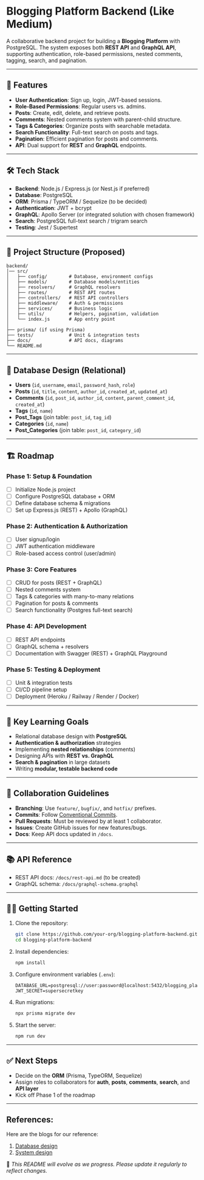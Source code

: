 # Blogging Platform Backend (Like Medium)

A collaborative backend project for building a **Blogging Platform** with PostgreSQL. The system exposes both **REST API** and **GraphQL API**, supporting authentication, role-based permissions, nested comments, tagging, search, and pagination.

---

## 🚀 Features

* **User Authentication**: Sign up, login, JWT-based sessions.
* **Role-Based Permissions**: Regular users vs. admins.
* **Posts**: Create, edit, delete, and retrieve posts.
* **Comments**: Nested comments system with parent-child structure.
* **Tags & Categories**: Organize posts with searchable metadata.
* **Search Functionality**: Full-text search on posts and tags.
* **Pagination**: Efficient pagination for posts and comments.
* **API**: Dual support for **REST** and **GraphQL** endpoints.

---

## 🛠 Tech Stack

* **Backend**: Node.js / Express.js (or Nest.js if preferred)
* **Database**: PostgreSQL
* **ORM**: Prisma / TypeORM / Sequelize (to be decided)
* **Authentication**: JWT + bcrypt
* **GraphQL**: Apollo Server (or integrated solution with chosen framework)
* **Search**: PostgreSQL full-text search / trigram search
* **Testing**: Jest / Supertest

---

## 📂 Project Structure (Proposed)

```
backend/
│── src/
│   ├── config/        # Database, environment configs
│   ├── models/        # Database models/entities
│   ├── resolvers/     # GraphQL resolvers
│   ├── routes/        # REST API routes
│   ├── controllers/   # REST API controllers
│   ├── middleware/    # Auth & permissions
│   ├── services/      # Business logic
│   ├── utils/         # Helpers, pagination, validation
│   └── index.js       # App entry point
│
├── prisma/ (if using Prisma)
├── tests/             # Unit & integration tests
├── docs/              # API docs, diagrams
└── README.md
```

---

## 📖 Database Design (Relational)

* **Users** (`id`, `username`, `email`, `password_hash`, `role`)
* **Posts** (`id`, `title`, `content`, `author_id`, `created_at`, `updated_at`)
* **Comments** (`id`, `post_id`, `author_id`, `content`, `parent_comment_id`, `created_at`)
* **Tags** (`id`, `name`)
* **Post\_Tags** (join table: `post_id`, `tag_id`)
* **Categories** (`id`, `name`)
* **Post\_Categories** (join table: `post_id`, `category_id`)

---

## 🏗 Roadmap

### Phase 1: Setup & Foundation

* [ ] Initialize Node.js project
* [ ] Configure PostgreSQL database + ORM
* [ ] Define database schema & migrations
* [ ] Set up Express.js (REST) + Apollo (GraphQL)

### Phase 2: Authentication & Authorization

* [ ] User signup/login
* [ ] JWT authentication middleware
* [ ] Role-based access control (user/admin)

### Phase 3: Core Features

* [ ] CRUD for posts (REST + GraphQL)
* [ ] Nested comments system
* [ ] Tags & categories with many-to-many relations
* [ ] Pagination for posts & comments
* [ ] Search functionality (Postgres full-text search)

### Phase 4: API Development

* [ ] REST API endpoints
* [ ] GraphQL schema + resolvers
* [ ] Documentation with Swagger (REST) + GraphQL Playground

### Phase 5: Testing & Deployment

* [ ] Unit & integration tests
* [ ] CI/CD pipeline setup
* [ ] Deployment (Heroku / Railway / Render / Docker)

---

## 🔑 Key Learning Goals

* Relational database design with **PostgreSQL**
* **Authentication & authorization** strategies
* Implementing **nested relationships** (comments)
* Designing APIs with **REST vs. GraphQL**
* **Search & pagination** in large datasets
* Writing **modular, testable backend code**

---

## 🤝 Collaboration Guidelines

* **Branching**: Use `feature/`, `bugfix/`, and `hotfix/` prefixes.
* **Commits**: Follow [Conventional Commits](https://www.conventionalcommits.org/).
* **Pull Requests**: Must be reviewed by at least 1 collaborator.
* **Issues**: Create GitHub issues for new features/bugs.
* **Docs**: Keep API docs updated in `/docs`.

---

## 📚 API Reference

* REST API docs: `/docs/rest-api.md` (to be created)
* GraphQL schema: `/docs/graphql-schema.graphql`

---

## 🧑‍💻 Getting Started

1. Clone the repository:

   ```bash
   git clone https://github.com/your-org/blogging-platform-backend.git
   cd blogging-platform-backend
   ```
2. Install dependencies:

   ```bash
   npm install
   ```
3. Configure environment variables (`.env`):

   ```
   DATABASE_URL=postgresql://user:password@localhost:5432/blogging_platform
   JWT_SECRET=supersecretkey
   ```
4. Run migrations:

   ```bash
   npx prisma migrate dev
   ```
5. Start the server:

   ```bash
   npm run dev
   ```

---

## ✅ Next Steps

* Decide on the **ORM** (Prisma, TypeORM, Sequelize)
* Assign roles to collaborators for **auth**, **posts**, **comments**, **search**, and **API layer**
* Kick off Phase 1 of the roadmap

---


## References:

Here are the blogs for our reference:

1. [Database design](https://www.geeksforgeeks.org/dbms/how-to-design-database-for-a-blog-website/)
2. [System design](https://medium.com/@srajsonu/designing-a-micro-blogging-platform-scalable-available-and-consistent-bed1e60350bf)


📌 *This README will evolve as we progress. Please update it regularly to reflect changes.*
